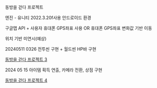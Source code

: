 동방을 걷다 프로젝트

엔진 - 유니티 2022.3.20f사용
안드로이드 환경

구글맵 API + 사용자 휴대폰 GPS좌표 사용
OR
휴대폰 GPS좌표 변화값 기반 이동

위치 기반 미연시(예상)

20240511 0326
전투씬 구현 + 월드씬 HP바 구현

[동방을 걷다 프로젝트 3](https://nonamed02.tistory.com/4)


2024 05 15
아이템 획득 연출, 카메라 전환, 상점 구현

[동방을 걷다 프로젝트 4](https://nonamed02.tistory.com/9)
